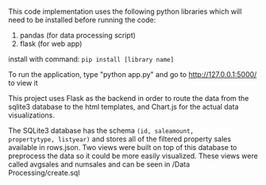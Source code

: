 This code implementation uses the following python libraries which will need to be installed before running the code:

<ol>
<li> pandas (for data processing script)</li>
<li> flask (for web app)</li>
</ol>

install with command: 
    <code>pip install [library name]</code>

To run the application, type "python app.py" and go to http://127.0.0.1:5000/ to view it

This project uses Flask as the backend in order to route the data from the sqlite3 database to the html templates, and Chart.js for the actual data visualizations.

The SQLite3 database has the schema <code>(id, saleamount, propertytype, listyear)</code> and stores all of the filtered property sales available in rows.json. Two views were built on top of this database to preprocess the data so it could be more easily visualized. These views were called avgsales and numsales and can be seen in /Data Processing/create.sql







 
